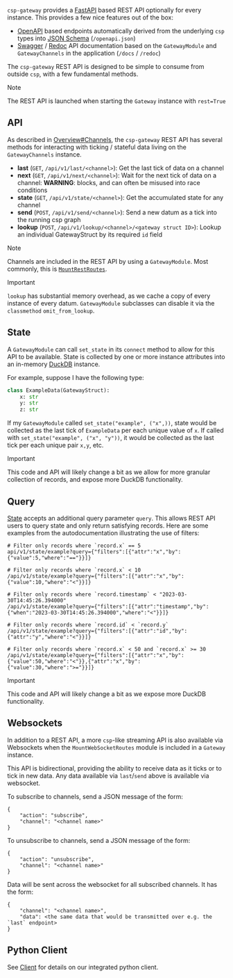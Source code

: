 `csp-gateway` provides a [FastAPI](https://fastapi.tiangolo.com/) based REST API optionally for every instance.
This provides a few nice features out of the box:

- [OpenAPI](https://github.com/OAI/OpenAPI-Specification) based endpoints automatically derived from the underlying `csp` types into [JSON Schema](https://json-schema.org/) (`/openapi.json`)
- [Swagger](https://github.com/swagger-api/swagger-ui) / [Redoc](https://github.com/Redocly/redoc) API documentation based on the `GatewayModule` and `GatewayChannels` in the application (`/docs` / `/redoc`)

The `csp-gateway` REST API is designed to be simple to consume from outside `csp`, with a few fundamental methods.

> [!NOTE]
>
> The REST API is launched when starting the `Gateway` instance with `rest=True`

## API

As described in [Overview#Channels](Overview#Channels), the `csp-gateway` REST API has several methods for interacting with ticking / stateful data living on the `GatewayChannels` instance.

- **last** (`GET`, `/api/v1/last/<channel>`): Get the last tick of data on a channel
- **next** (`GET`, `/api/v1/next/<channel>`): Wait for the next tick of data on a channel: **WARNING**: blocks, and can often be misused into race conditions
- **state** (`GET`, `/api/v1/state/<channel>`): Get the accumulated state for any channel
- **send** (`POST`, `/api/v1/send/<channel>`): Send a new datum as a tick into the running csp graph
- **lookup** (`POST`, `/api/v1/lookup/<channel>/<gateway struct ID>`): Lookup an individual GatewayStruct by its required `id` field

> [!NOTE]
>
> Channels are included in the REST API by using a `GatewayModule`.
> Most commonly, this is [`MountRestRoutes`](MountRestRoutes).

> [!IMPORTANT]
>
> `lookup` has substantial memory overhead, as we cache a copy of every instance of every datum.
> `GatewayModule` subclasses can disable it via the `classmethod` `omit_from_lookup`.

## State

A `GatewayModule` can call `set_state` in its `connect` method to allow for this API to be available.
State is collected by one or more instance attributes into an in-memory [DuckDB](https://duckdb.org/) instance.

For example, suppose I have the following type:

```python
class ExampleData(GatewayStruct):
    x: str
    y: str
    z: str
```

If my `GatewayModule` called `set_state("example", ("x",))`, state would be collected as the last tick of `ExampleData` per each unique value of `x`. If called with `set_state("example", ("x", "y"))`, it would be collected as the last tick per each unique pair `x,y`, etc.

> [!IMPORTANT]
>
> This code and API will likely change a bit as we allow for more granular collection of records,
> and expose more DuckDB functionality.

## Query

[State](#State) accepts an additional query parameter `query`.
This allows REST API users to query state and only return satisfying records.
Here are some examples from the autodocumentation illustrating the use of filters:

```raw
# Filter only records where `record.x` == 5
api/v1/state/example?query={"filters":[{"attr":"x","by":{"value":5,"where":"=="}}]}

# Filter only records where `record.x` < 10
/api/v1/state/example?query={"filters":[{"attr":"x","by":{"value":10,"where":"<"}}]}

# Filter only records where `record.timestamp` < "2023-03-30T14:45:26.394000"
/api/v1/state/example?query={"filters":[{"attr":"timestamp","by":{"when":"2023-03-30T14:45:26.394000","where":"<"}}]}

# Filter only records where `record.id` < `record.y`
/api/v1/state/example?query={"filters":[{"attr":"id","by":{"attr":"y","where":"<"}}]}

# Filter only records where `record.x` < 50 and `record.x` >= 30
/api/v1/state/example?query={"filters":[{"attr":"x","by":{"value":50,"where":"<"}},{"attr":"x","by":{"value":30,"where":">="}}]}
```

> [!IMPORTANT]
>
> This code and API will likely change a bit as we expose more DuckDB functionality.

## Websockets

In addition to a REST API, a more `csp`-like streaming API is also available via Websockets when the `MountWebSocketRoutes` module is included in a `Gateway` instance.

This API is bidirectional, providing the ability to receive data as it ticks or to tick in new data.
Any data available via `last`/`send` above is available via websocket.

To subscribe to channels, send a JSON message of the form:

```
{
    "action": "subscribe",
    "channel": "<channel name>"
}
```

To unsubscribe to channels, send a JSON message of the form:

```
{
    "action": "unsubscribe",
    "channel": "<channel name>"
}
```

Data will be sent across the websocket for all subscribed channels. It has the form:

```
{
    "channel": "<channel name>",
    "data": <the same data that would be transmitted over e.g. the `last` endpoint>
}
```

## Python Client

See [Client](Client) for details on our integrated python client.
